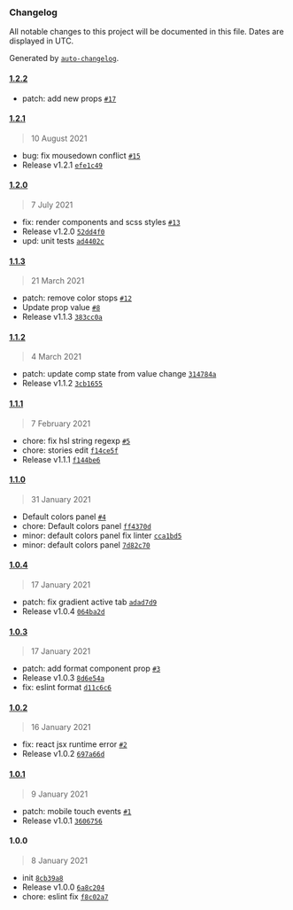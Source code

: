 ### Changelog

All notable changes to this project will be documented in this file. Dates are displayed in UTC.

Generated by [`auto-changelog`](https://github.com/CookPete/auto-changelog).

#### [1.2.2](https://github.com/undind/react-gcolor-picker/compare/1.2.1...1.2.2)

- patch: add new props [`#17`](https://github.com/undind/react-gcolor-picker/pull/17)

#### [1.2.1](https://github.com/undind/react-gcolor-picker/compare/1.2.0...1.2.1)

> 10 August 2021

- bug: fix mousedown conflict [`#15`](https://github.com/undind/react-gcolor-picker/pull/15)
- Release v1.2.1 [`efe1c49`](https://github.com/undind/react-gcolor-picker/commit/efe1c498f30479f70b293eaa44845f0e448b4aeb)

#### [1.2.0](https://github.com/undind/react-gcolor-picker/compare/1.1.3...1.2.0)

> 7 July 2021

- fix: render components and scss styles [`#13`](https://github.com/undind/react-gcolor-picker/pull/13)
- Release v1.2.0 [`52dd4f0`](https://github.com/undind/react-gcolor-picker/commit/52dd4f0c90fc3892e1a84068e8cafb509eb83c0e)
- upd: unit tests [`ad4402c`](https://github.com/undind/react-gcolor-picker/commit/ad4402c10f27b9ceabbd576fbd399e85d993183d)

#### [1.1.3](https://github.com/undind/react-gcolor-picker/compare/1.1.2...1.1.3)

> 21 March 2021

- patch: remove color stops [`#12`](https://github.com/undind/react-gcolor-picker/pull/12)
- Update prop value [`#8`](https://github.com/undind/react-gcolor-picker/pull/8)
- Release v1.1.3 [`383cc0a`](https://github.com/undind/react-gcolor-picker/commit/383cc0aaf8c4d940ff8531d648f6a0e688522d64)

#### [1.1.2](https://github.com/undind/react-gcolor-picker/compare/1.1.1...1.1.2)

> 4 March 2021

- patch: update comp state from value change [`314784a`](https://github.com/undind/react-gcolor-picker/commit/314784a5152b3ca7f46bd01ab89c9d3a340e8bae)
- Release v1.1.2 [`3cb1655`](https://github.com/undind/react-gcolor-picker/commit/3cb1655044a5b94c1e6922c78509d752339d5c55)

#### [1.1.1](https://github.com/undind/react-gcolor-picker/compare/1.1.0...1.1.1)

> 7 February 2021

- chore: fix hsl string regexp [`#5`](https://github.com/undind/react-gcolor-picker/pull/5)
- chore: stories edit [`f14ce5f`](https://github.com/undind/react-gcolor-picker/commit/f14ce5fcbff7ae32c5281768d9828356b72fa07a)
- Release v1.1.1 [`f144be6`](https://github.com/undind/react-gcolor-picker/commit/f144be6b329240e579bea8dc6aee239f79e9cda3)

#### [1.1.0](https://github.com/undind/react-gcolor-picker/compare/1.0.4...1.1.0)

> 31 January 2021

- Default colors panel [`#4`](https://github.com/undind/react-gcolor-picker/pull/4)
- chore: Default colors panel [`ff4370d`](https://github.com/undind/react-gcolor-picker/commit/ff4370d2160d82eaa462cf5c6362b7055746b457)
- minor: default colors panel fix linter [`cca1bd5`](https://github.com/undind/react-gcolor-picker/commit/cca1bd51f5de8aa3916696c2e69c036cda221619)
- minor: default colors panel [`7d82c70`](https://github.com/undind/react-gcolor-picker/commit/7d82c709b88168be911957c0d59b130cafe6de41)

#### [1.0.4](https://github.com/undind/react-gcolor-picker/compare/1.0.3...1.0.4)

> 17 January 2021

- patch: fix gradient active tab [`adad7d9`](https://github.com/undind/react-gcolor-picker/commit/adad7d9339a584b7e0df8dcc6139618b718b6ec6)
- Release v1.0.4 [`064ba2d`](https://github.com/undind/react-gcolor-picker/commit/064ba2d32f6c818c23a987713390f4911e2aaf8b)

#### [1.0.3](https://github.com/undind/react-gcolor-picker/compare/1.0.2...1.0.3)

> 17 January 2021

- patch: add format component prop [`#3`](https://github.com/undind/react-gcolor-picker/pull/3)
- Release v1.0.3 [`8d6e54a`](https://github.com/undind/react-gcolor-picker/commit/8d6e54a0ae3d344f5a69caf09c2947ac88c1c1f9)
- fix: eslint format [`d11c6c6`](https://github.com/undind/react-gcolor-picker/commit/d11c6c6a1e8a2d0699a1acee157f37e964f2fb42)

#### [1.0.2](https://github.com/undind/react-gcolor-picker/compare/1.0.1...1.0.2)

> 16 January 2021

- fix: react jsx runtime error [`#2`](https://github.com/undind/react-gcolor-picker/pull/2)
- Release v1.0.2 [`697a66d`](https://github.com/undind/react-gcolor-picker/commit/697a66d852e4ec4e6e274055389228ca586984bc)

#### [1.0.1](https://github.com/undind/react-gcolor-picker/compare/1.0.0...1.0.1)

> 9 January 2021

- patch: mobile touch events [`#1`](https://github.com/undind/react-gcolor-picker/pull/1)
- Release v1.0.1 [`3606756`](https://github.com/undind/react-gcolor-picker/commit/3606756050573b028aa2f743bef805bb9195369e)

#### 1.0.0

> 8 January 2021

- init [`8cb39a8`](https://github.com/undind/react-gcolor-picker/commit/8cb39a843d4c9ed310d1eb11256d9c2581fc52d1)
- Release v1.0.0 [`6a8c204`](https://github.com/undind/react-gcolor-picker/commit/6a8c20414180de5caef56fde5035bf6291d21511)
- chore: eslint fix [`f8c02a7`](https://github.com/undind/react-gcolor-picker/commit/f8c02a78b422a4c9154a557d244410e1a7fbc972)
